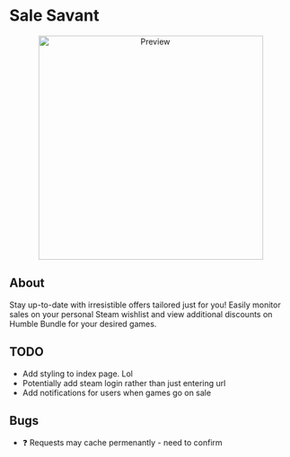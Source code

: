 # Sale Savant

<p align="center">
    <a href="https://sale-savant.vercel.app/">
        <img height="400px" src="https://media.discordapp.net/attachments/1114194671929925732/1114218218891005972/v1.png" alt="Preview">
    </a>
</p>

## About
Stay up-to-date with irresistible offers tailored just for you! Easily monitor sales on your personal Steam wishlist and view additional discounts on Humble Bundle for your desired games.

## TODO
- Add styling to index page. Lol
- Potentially add steam login rather than just entering url
- Add notifications for users when games go on sale 

## Bugs
- ❓ Requests may cache permenantly - need to confirm